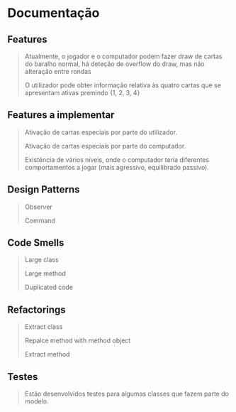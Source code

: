
# Documentação

## Features

> Atualmente, o jogador e o computador podem fazer draw de cartas do baralho normal, há deteção de overflow do draw, mas não alteração entre rondas
>
>O utilizador pode obter informação relativa às quatro cartas que se apresentam ativas premindo {1, 2, 3, 4}
>

## Features a implementar

> Ativação de cartas especiais por parte do utilizador.
>
> Ativação de cartas especiais por parte do computador.
>
> Existência de vários níveis, onde o computador teria diferentes comportamentos a jogar (mais agressivo, equilibrado passivo).
>

## Design Patterns

> Observer
>
> Command
>

## Code Smells

>Large class
>
>Large method
>
>Duplicated code
>

## Refactorings

>Extract class
>
>Repalce method with method object
>
>Extract method
>

## Testes

>Estão desenvolvidos testes para algumas classes que fazem parte do modelo.
>
